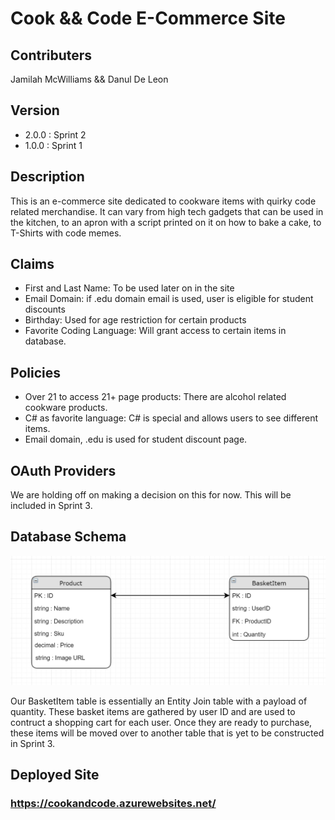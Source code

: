 # Cook && Code E-Commerce Site

## Contributers
Jamilah McWilliams && Danul De Leon

## Version
- 2.0.0 : Sprint 2
- 1.0.0 : Sprint 1

## Description
This is an e-commerce site dedicated to cookware items with quirky code related merchandise.  It can vary from high tech gadgets that can be used in the kitchen, to an apron with a script printed on it on how to bake a cake, to T-Shirts with code memes.

## Claims
- First and Last Name: To be used later on in the site
- Email Domain: if .edu domain email is used, user is eligible for student discounts
- Birthday: Used for age restriction for certain products
- Favorite Coding Language: Will grant access to certain items in database.

## Policies
- Over 21 to access 21+ page products: There are alcohol related cookware products.
- C# as favorite language: C# is special and allows users to see different items.
- Email domain, .edu is used for student discount page.

## OAuth Providers

We are holding off on making a decision on this for now.  This will be included in Sprint 3.

## Database Schema

![DB Schema](assets/CookwareDBSchema.PNG)

Our BasketItem table is essentially an Entity Join table with a payload of quantity.  These basket items are gathered by user ID and are used to contruct a shopping cart for each user.  Once they are ready to purchase, these items will be moved over to another table that is yet to be constructed in Sprint 3.

## Deployed Site
### https://cookandcode.azurewebsites.net/